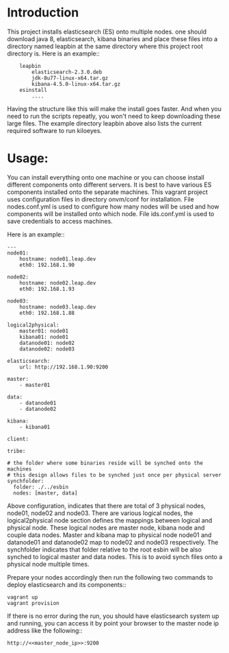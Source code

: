 Introduction
============
This project installs elasticsearch (ES) onto multiple nodes.
one should download java 8, elasticsearch, kibana binaries and place
these files into a directory named leapbin at the same directory where this
project root directory is. Here is an example::

        leapbin
            elasticsearch-2.3.0.deb
            jdk-8u77-linux-x64.tar.gz
            kibana-4.5.0-linux-x64.tar.gz
        esinstall
            ....

Having the structure like this will make the install goes faster. And when you
need to run the scripts repeatly, you won't need to keep downloading these
large files. The example directory leapbin above also lists the current
required software to run kiloeyes.


Usage:
======
You can install everything onto one machine or you can choose install different
components onto different servers. It is best to have various ES components
installed onto the separate machines. This vagrant project uses configuration
files in directory onvm/conf for installation. File nodes.conf.yml is
used to configure how many nodes will be used and how components will be
installed onto which node. File ids.conf.yml is used to save credentials to
access machines.

Here is an example::

    ---
    node01:
        hostname: node01.leap.dev
        eth0: 192.168.1.90

    node02:
        hostname: node02.leap.dev
        eth0: 192.168.1.93

    node03:
        hostname: node03.leap.dev
        eth0: 192.168.1.88

    logical2physical:
        master01: node01
        kibana01: node01
        datanode01: node02
        datanode02: node03

    elasticsearch:
        url: http://192.168.1.90:9200

    master:
        - master01

    data:
        - datanode01
        - datanode02

    kibana:
        - kibana01

    client:

    tribe:

    # the folder where some binaries reside will be synched onto the machines
    # this design allows files to be synched just once per physical server
    synchfolder:
      folder: ./../esbin
      nodes: [master, data]


Above configuration, indicates that there are total of 3 physical nodes,
node01, node02 and node03. There are various logical nodes, the
logical2physical node section defines the mappings between logical and
physical node. These logical nodes are master node, kibana node and couple
data nodes. Master and kibana map to physical node node01 and datanode01 and
datanode02 map to node02 and node03 respectively. The synchfolder indicates
that folder relative to the root esbin will be also synched to logical master
and data nodes. This is to avoid synch files onto a physical node multiple
times.


Prepare your nodes accordingly then run the following two commands to deploy
elasticsearch and its components::

    vagrant up
    vagrant provision

If there is no error during the run, you should have elasticsearch system up
and running, you can access it by point your browser to the master node ip
address like the following::

    http://<<master_node_ip>>:9200
